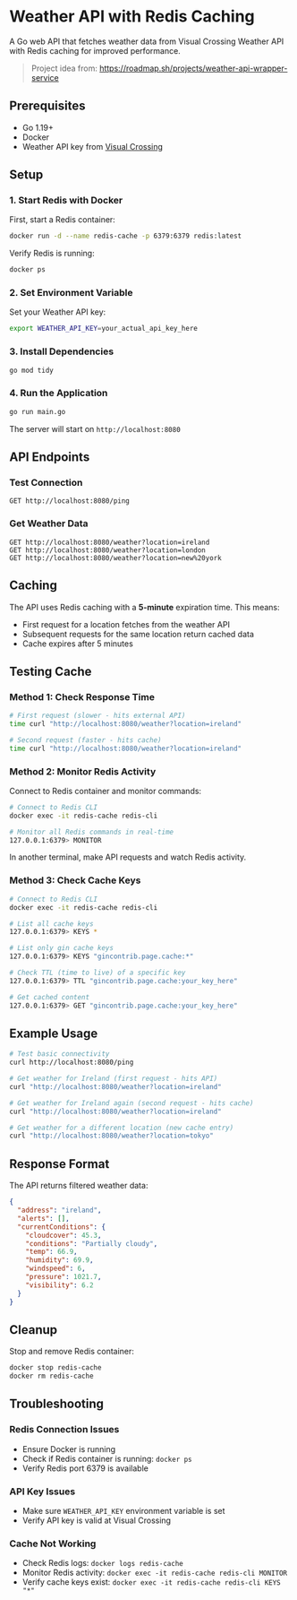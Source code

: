 # Weather API with Redis Caching

A Go web API that fetches weather data from Visual Crossing Weather API with Redis caching for improved performance.

> Project idea from: https://roadmap.sh/projects/weather-api-wrapper-service

## Prerequisites

- Go 1.19+
- Docker
- Weather API key from [Visual Crossing](https://www.visualcrossing.com/weather-api)

## Setup

### 1. Start Redis with Docker

First, start a Redis container:

```bash
docker run -d --name redis-cache -p 6379:6379 redis:latest
```

Verify Redis is running:
```bash
docker ps
```

### 2. Set Environment Variable

Set your Weather API key:
```bash
export WEATHER_API_KEY=your_actual_api_key_here
```

### 3. Install Dependencies

```bash
go mod tidy
```

### 4. Run the Application

```bash
go run main.go
```

The server will start on `http://localhost:8080`

## API Endpoints

### Test Connection
```
GET http://localhost:8080/ping
```

### Get Weather Data
```
GET http://localhost:8080/weather?location=ireland
GET http://localhost:8080/weather?location=london
GET http://localhost:8080/weather?location=new%20york
```

## Caching

The API uses Redis caching with a **5-minute** expiration time. This means:
- First request for a location fetches from the weather API
- Subsequent requests for the same location return cached data
- Cache expires after 5 minutes

## Testing Cache

### Method 1: Check Response Time
```bash
# First request (slower - hits external API)
time curl "http://localhost:8080/weather?location=ireland"

# Second request (faster - hits cache)
time curl "http://localhost:8080/weather?location=ireland"
```

### Method 2: Monitor Redis Activity

Connect to Redis container and monitor commands:
```bash
# Connect to Redis CLI
docker exec -it redis-cache redis-cli

# Monitor all Redis commands in real-time
127.0.0.1:6379> MONITOR
```

In another terminal, make API requests and watch Redis activity.

### Method 3: Check Cache Keys

```bash
# Connect to Redis CLI
docker exec -it redis-cache redis-cli

# List all cache keys
127.0.0.1:6379> KEYS *

# List only gin cache keys
127.0.0.1:6379> KEYS "gincontrib.page.cache:*"

# Check TTL (time to live) of a specific key
127.0.0.1:6379> TTL "gincontrib.page.cache:your_key_here"

# Get cached content
127.0.0.1:6379> GET "gincontrib.page.cache:your_key_here"
```

## Example Usage

```bash
# Test basic connectivity
curl http://localhost:8080/ping

# Get weather for Ireland (first request - hits API)
curl "http://localhost:8080/weather?location=ireland"

# Get weather for Ireland again (second request - hits cache)
curl "http://localhost:8080/weather?location=ireland"

# Get weather for a different location (new cache entry)
curl "http://localhost:8080/weather?location=tokyo"
```

## Response Format

The API returns filtered weather data:
```json
{
  "address": "ireland",
  "alerts": [],
  "currentConditions": {
    "cloudcover": 45.3,
    "conditions": "Partially cloudy",
    "temp": 66.9,
    "humidity": 69.9,
    "windspeed": 6,
    "pressure": 1021.7,
    "visibility": 6.2
  }
}
```

## Cleanup

Stop and remove Redis container:
```bash
docker stop redis-cache
docker rm redis-cache
```

## Troubleshooting

### Redis Connection Issues
- Ensure Docker is running
- Check if Redis container is running: `docker ps`
- Verify Redis port 6379 is available

### API Key Issues
- Make sure `WEATHER_API_KEY` environment variable is set
- Verify API key is valid at Visual Crossing

### Cache Not Working
- Check Redis logs: `docker logs redis-cache`
- Monitor Redis activity: `docker exec -it redis-cache redis-cli MONITOR`
- Verify cache keys exist: `docker exec -it redis-cache redis-cli KEYS "*"`
